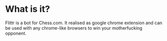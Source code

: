 # What is it?
Flittr is a bot for Chess.com. It realised as google chrome extension and can be used with any chrome-like browsers to win your motherfucking opponent.
